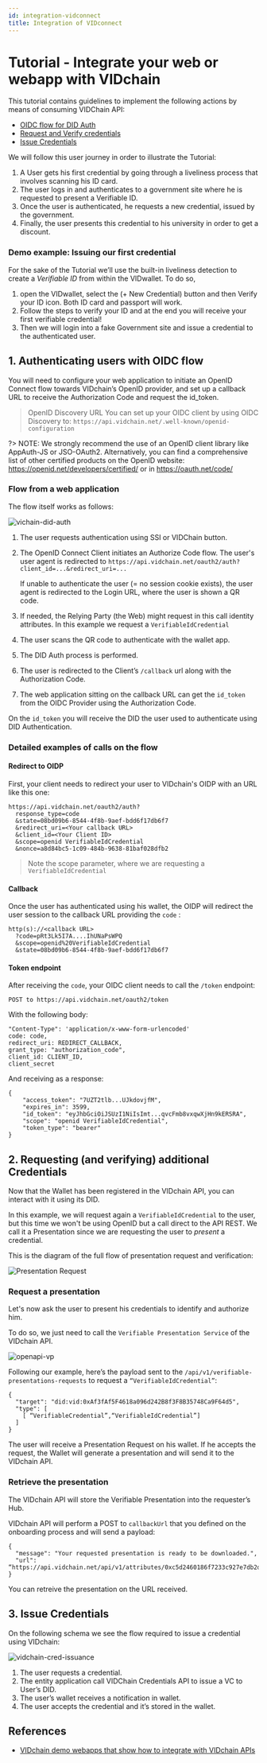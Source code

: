 ```yaml
---
id: integration-vidconnect
title: Integration of VIDconnect
---
```


# Tutorial - Integrate your web or webapp with VIDchain

This tutorial contains guidelines to implement the following actions by means of consuming VIDChain API:

- [OIDC flow for DID Auth](#oidc-flow-for-did-auth)
- [Request and Verify credentials](#request-and-verifying-a-presentation)
- [Issue Credentials](#issue-credentials)

We will follow this user journey in order to illustrate the Tutorial:

1. A User gets his first credential by going through a liveliness process that involves scanning his ID card.
2. The user logs in and authenticates to a government site where he is requested to present a Verifiable ID.
3. Once the user is authenticated, he requests a new credential, issued by the government.
4. Finally, the user presents this credential to his university in order to get a discount.

### Demo example: Issuing our first credential

For the sake of the Tutorial we’ll use the built-in liveliness detection to create a _Verifiable ID_ from within the VIDwallet. To do so,

1. open the VIDwallet, select the (+ New Credential) button and then Verify your ID icon. Both ID card and passport will work.
1. Follow the steps to verify your ID and at the end you will receive your first verifiable credential!
1. Then we will login into a fake Government site and issue a credential to the authenticated user.

## 1. Authenticating users with OIDC flow

You will need to configure your web application to initiate an OpenID Connect flow towards VIDchain’s OpenID provider, and set up a callback URL to receive the Authorization Code and request the id_token.

> OpenID Discovery URL
> You can set up your OIDC client by using OIDC Discovery to: `https://api.vidchain.net/.well-known/openid-configuration`

?> NOTE: We strongly recommend the use of an OpenID client library like AppAuth-JS or JSO-OAuth2. Alternatively, you can find a comprehensive list of other certified products on the OpenID website: https://openid.net/developers/certified/ or in https://oauth.net/code/

### Flow from a web application

The flow itself works as follows:

![vichain-did-auth](../_media/vidchain-did-auth.jpg)

1. The user requests authentication using SSI or VIDChain button.
2. The OpenID Connect Client initiates an Authorize Code flow. The user's user agent is redirected to `https://api.vidchain.net/oauth2/auth?client_id=...&redirect_uri=...`

   If unable to authenticate the user (= no session cookie exists), the user agent is redirected to the Login URL, where the user is shown a QR code.

3. If needed, the Relying Party (the Web) might request in this call identity attributes. In this example we request a `VerifiableIdCredential`
4. The user scans the QR code to authenticate with the wallet app.
5. The DID Auth process is performed.
6. The user is redirected to the Client’s `/callback` url along with the Authorization Code.
7. The web application sitting on the callback URL can get the `id_token` from the OIDC Provider using the Authorization Code.

On the `id_token` you will receive the DID the user used to authenticate using DID Authentication.

### Detailed examples of calls on the flow

#### Redirect to OIDP

First, your client needs to redirect your user to VIDchain's OIDP with an URL like this one:

```
https://api.vidchain.net/oauth2/auth?
  response_type=code
  &state=08bd09b6-8544-4f8b-9aef-bdd6f17db6f7
  &redirect_uri=<Your callback URL>
  &client_id=<Your Client ID>
  &scope=openid VerifiableIdCredential
  &nonce=a8d84bc5-1c09-484b-9638-81baf028dfb2
```

> Note the scope parameter, where we are requesting a `VerifiableIdCredential`

#### Callback

Once the user has authenticated using his wallet, the OIDP will redirect the user session to the callback URL providing the `code` :

```
http(s)://<callback URL>
  ?code=pRt3Lk5I7A....IhUNaPsWPQ
  &scope=openid%20VerifiableIdCredential
  &state=08bd09b6-8544-4f8b-9aef-bdd6f17db6f7
```

#### Token endpoint

After receiving the `code`, your OIDC client needs to call the `/token` endpoint:

```
POST to https://api.vidchain.net/oauth2/token
```

With the following body:

```
"Content-Type": 'application/x-www-form-urlencoded'
code: code,
redirect_uri: REDIRECT_CALLBACK,
grant_type: "authorization_code",
client_id: CLIENT_ID,
client_secret
```

And receiving as a response:

```
{
    "access_token": "7UZT2tlb...UJkdovjfM",
    "expires_in": 3599,
    "id_token": "eyJhbGciOiJSUzI1NiIsImt...qvcFmb8vxqwXjHn9kERSRA",
    "scope": "openid VerifiableIdCredential",
    "token_type": "bearer"
}
```

## 2. Requesting (and verifying) additional Credentials

Now that the Wallet has been registered in the VIDchain API, you can interact with it using its DID.

In this example, we will request again a `VerifiableIdCredential` to the user, but this time we won't be using OpenID but a call direct to the API REST. We call it a Presentation since we are requesting the user to _present_ a credential.

This is the diagram of the full flow of presentation request and verification:

![Presentation Request](../_media/vidchain-presentation-request.jpg)

### Request a presentation

Let's now ask the user to present his credentials to identify and authorize him.

To do so, we just need to call the `Verifiable Presentation Service` of the VIDchain API.

![openapi-vp](../_media/openapi-vp.jpg)

Following our example, here’s the payload sent to the `/api/v1/verifiable-presentations-requests` to request a `“VerifiableIdCredential”`:

    {
      "target": "did:vid:0xAf3fAf5F4618a096d242B8f3F8B35748Ca9F64d5",
      "type": [
        [ “VerifiableCredential”,“VerifiableIdCredential”]
      ]
    }

The user will receive a Presentation Request on his wallet. If he accepts the request, the Wallet will generate a presentation and will send it to the VIDchain API.

### Retrieve the presentation

The VIDchain API will store the Verifiable Presentation into the requester’s Hub.

VIDchain API will perform a POST to `callbackUrl` that you defined on the onboarding process and will send a payload:

    {
      "message": "Your requested presentation is ready to be downloaded.",
      "url": “https://api.vidchain.net/api/v1/attributes/0xc5d2460186f7233c927e7db2dcc703c0e500b653ca82273b7bfad8045d85a470”
    }

You can retreive the presentation on the URL received.

## 3. Issue Credentials

On the following schema we see the flow required to issue a credential using VIDchain:

![vidchain-cred-issuance](../_media/vidchain-cred-issuance.jpg)

1. The user requests a credential.
2. The entity application call VIDChain Credentials API to issue a VC to User’s DID.
3. The user’s wallet receives a notification in wallet.
4. The user accepts the credential and it’s stored in the wallet.

## References

- [VIDchain demo webapps that show how to integrate with VIDchain APIs](https://github.com/validatedid/VIDchain-demo-v2)
